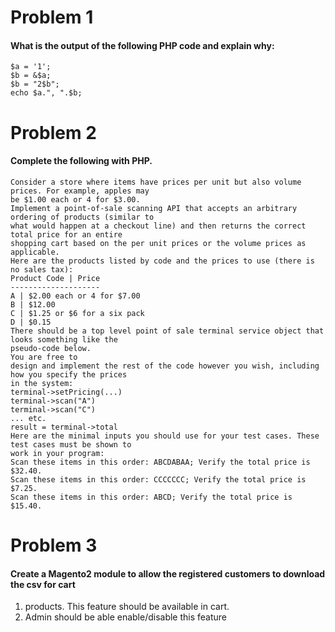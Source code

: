 # Problem 1
#### What is the output of the following PHP code and explain why:
```
$a = '1';
$b = &$a;
$b = "2$b";
echo $a.", ".$b;
```
# Problem 2
#### Complete the following with PHP.
```
Consider a store where items have prices per unit but also volume prices. For example, apples may
be $1.00 each or 4 for $3.00.
Implement a point-of-sale scanning API that accepts an arbitrary ordering of products (similar to
what would happen at a checkout line) and then returns the correct total price for an entire
shopping cart based on the per unit prices or the volume prices as applicable.
Here are the products listed by code and the prices to use (there is no sales tax):
Product Code | Price
--------------------
A | $2.00 each or 4 for $7.00
B | $12.00
C | $1.25 or $6 for a six pack
D | $0.15
There should be a top level point of sale terminal service object that looks something like the
pseudo-code below.
You are free to
design and implement the rest of the code however you wish, including how you specify the prices
in the system:
terminal->setPricing(...)
terminal->scan("A")
terminal->scan("C")
... etc.
result = terminal->total
Here are the minimal inputs you should use for your test cases. These test cases must be shown to
work in your program:
Scan these items in this order: ABCDABAA; Verify the total price is $32.40.
Scan these items in this order: CCCCCCC; Verify the total price is $7.25.
Scan these items in this order: ABCD; Verify the total price is $15.40.
```
# Problem 3
#### Create a Magento2 module to allow the registered customers to download the csv for cart
1) products. This feature should be available in cart.
2) Admin should be able enable/disable this feature

